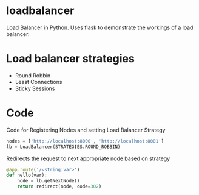 # loadbalancer
Load Balancer in Python. 
Uses flask to demonstrate the workings of a load balancer.

# Load balancer strategies
- Round Robbin
- Least Connections
- Sticky Sessions

# Code

Code for Registering Nodes and setting Load Balancer Strategy

```python
nodes = ['http://localhost:8000', 'http://localhost:8001']
lb = LoadBalancer(STRATEGIES.ROUND_ROBBIN)
```

Redirects the request to next appropriate node based on strategy

```python
@app.route('/<string:var>')
def hello(var):
    node = lb.getNextNode()
    return redirect(node, code=302)
```    
